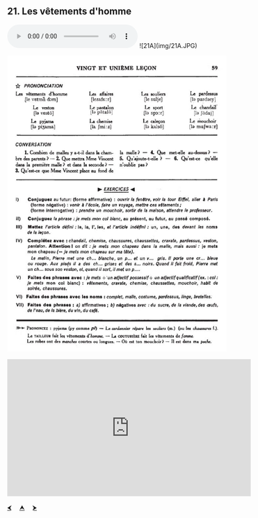 ## 21. Les vêtements d'homme

  <audio controls>
    <source src="sound/21A.mp3"></source>
  </audio>
![21A](img/21A.JPG)

![21B](img/21B.JPG)

<iframe width="560" height="315" src="https://www.youtube.com/embed/R24vnO-5NB8" frameborder="0" allow="accelerometer; autoplay; encrypted-media; gyroscope; picture-in-picture" allowfullscreen></iframe>

<p>
  <a href='20.html' title='Önceki sayfa'>⮜</a>&emsp;
  <a href='..' title='Ana sayfa'>⮝</a>&emsp;
  <a href='22.html' title='Sonraki sayfa'>⮞</a>
</p>